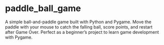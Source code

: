 # paddle_ball_game
A simple ball-and-paddle game built with Python and Pygame. Move the paddle with your mouse to catch the falling ball, score points, and restart after Game Over. Perfect as a beginner’s project to learn game development with Pygame.
